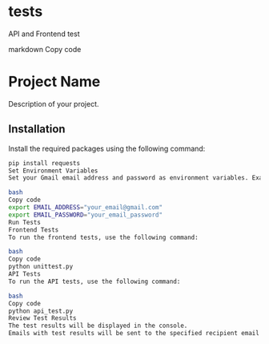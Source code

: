 # tests
API and Frontend test

markdown
Copy code
# Project Name

Description of your project.

## Installation

Install the required packages using the following command:

```bash
pip install requests
Set Environment Variables
Set your Gmail email address and password as environment variables. Example:

bash
Copy code
export EMAIL_ADDRESS="your_email@gmail.com"
export EMAIL_PASSWORD="your_email_password"
Run Tests
Frontend Tests
To run the frontend tests, use the following command:

bash
Copy code
python unittest.py
API Tests
To run the API tests, use the following command:

bash
Copy code
python api_test.py
Review Test Results
The test results will be displayed in the console.
Emails with test results will be sent to the specified recipient email address.
